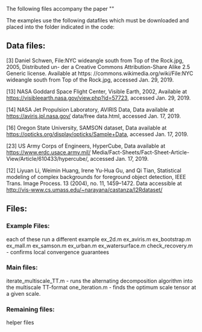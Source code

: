 The following files accompany the paper ""

The examples use the following datafiles which must be downloaded and placed
into the folder indicated in the code:

## Data files:
[3] Daniel Schwen, File:NYC wideangle south from Top of the Rock.jpg, 2005, Distributed un- der a Creative Commons Attribution-Share Alike 2.5 Generic license. Available at https: //commons.wikimedia.org/wiki/File:NYC wideangle south from Top of the Rock.jpg, accessed Jan. 29, 2019.

[13] NASA Goddard Space Flight Center, Visible Earth, 2002, Available at https://visibleearth.nasa.gov/view.php?id=57723, accessed Jan. 29, 2019.

[14] NASA Jet Propulsion Laboratory, AVIRIS Data, Data available at https://aviris.jpl.nasa.gov/ data/free data.html, accessed Jan. 17, 2019.

[16] Oregon State University, SAMSON dataset, Data available at https://opticks.org/display/opticks/Sample+Data, accessed Jan. 17, 2019.

[23] US Army Corps of Engineers, HyperCube, Data available at https://www.erdc.usace.army.mil/ Media/Fact-Sheets/Fact-Sheet-Article-View/Article/610433/hypercube/, accessed Jan.
17, 2019.

[12] Liyuan Li, Weimin Huang, Irene Yu-Hua Gu, and Qi Tian, Statistical modeling of complex
backgrounds for foreground object detection, IEEE Trans. Image Process. 13 (2004), no. 11,
1459–1472. Data accessible at http://vis-www.cs.umass.edu/~narayana/castanza/I2Rdataset/


## Files:
### Example Files:

each of these run a different example
ex_2d.m
ex_aviris.m
ex_bootstrap.m
ex_mall.m
ex_samson.m
ex_urban.m
ex_watersurface.m
check_recovery.m - confirms local convergence guarantees

### Main files:
iterate_multiscale_TT.m - runs the alternating decomposition algorithm into
the multiscale TT-format
one_iteration.m - finds the optimum scale tensor at a given scale.

### Remaining files:
helper files
